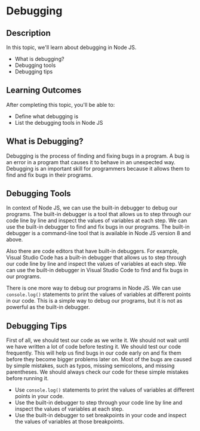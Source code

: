 # Debugging

## Description

In this topic, we'll learn about debugging in Node JS.

- What is debugging?
- Debugging tools
- Debugging tips

## Learning Outcomes

After completing this topic, you'll be able to:

- Define what debugging is
- List the debugging tools in Node JS

## What is Debugging?

Debugging is the process of finding and fixing bugs in a program. A bug is an error in a program that causes it to behave in an unexpected way. Debugging is an important skill for programmers because it allows them to find and fix bugs in their programs.

## Debugging Tools

In context of Node JS, we can use the built-in debugger to debug our programs. The built-in debugger is a tool that allows us to step through our code line by line and inspect the values of variables at each step. We can use the built-in debugger to find and fix bugs in our programs. The built-in debugger is a command-line tool that is available in Node JS version 8 and above.

Also there are code editors that have built-in debuggers. For example, Visual Studio Code has a built-in debugger that allows us to step through our code line by line and inspect the values of variables at each step. We can use the built-in debugger in Visual Studio Code to find and fix bugs in our programs.

There is one more way to debug our programs in Node JS. We can use `console.log()` statements to print the values of variables at different points in our code. This is a simple way to debug our programs, but it is not as powerful as the built-in debugger.

## Debugging Tips

First of all, we should test our code as we write it. We should not wait until we have written a lot of code before testing it. We should test our code frequently. This will help us find bugs in our code early on and fix them before they become bigger problems later on. Most of the bugs are caused by simple mistakes, such as typos, missing semicolons, and missing parentheses. We should always check our code for these simple mistakes before running it.

- Use `console.log()` statements to print the values of variables at different points in your code.
- Use the built-in debugger to step through your code line by line and inspect the values of variables at each step.
- Use the built-in debugger to set breakpoints in your code and inspect the values of variables at those breakpoints.
